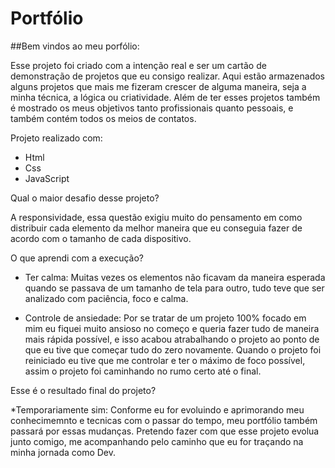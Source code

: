 # Portfólio

##Bem vindos ao meu porfólio:

Esse projeto foi criado com a intenção real e ser um cartão de demonstração de projetos que eu consigo realizar. 
Aqui estão armazenados alguns projetos que mais me fizeram crescer de alguma maneira, seja a minha técnica, a lógica ou criatividade. Além de ter esses projetos também é mostrado os meus objetivos tanto profissionais quanto pessoais, e também contém todos os meios de contatos.

Projeto realizado com:
* Html
* Css
* JavaScript

Qual o maior desafio desse projeto?

A responsividade, essa questão exigiu muito do pensamento em como distribuir cada elemento da melhor maneira que eu conseguia fazer de acordo com o tamanho de cada dispositivo.

O que aprendi com a execução?

* Ter calma: Muitas vezes os elementos não ficavam da maneira esperada quando se passava de um tamanho de tela para outro, tudo teve que ser analizado com paciência, foco e calma.

* Controle de ansiedade: Por se tratar de um projeto 100% focado em mim eu fiquei muito ansioso no começo e queria fazer tudo de maneira mais rápida possível, e isso acabou atrabalhando o projeto ao ponto de que eu tive que começar tudo do zero novamente. Quando o projeto foi reiniciado eu tive que me controlar e ter o máximo de foco possível, assim o projeto foi caminhando no rumo certo até o final.

Esse é o resultado final do projeto?

*Temporariamente sim: Conforme eu for evoluindo e aprimorando meu conhecimemnto e tecnicas com o passar do tempo, meu portfólio também passará por essas mudanças. Pretendo fazer com que esse projeto evolua junto comigo, me acompanhando pelo caminho que eu for traçando na minha jornada como Dev.

